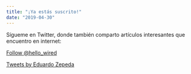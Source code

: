 ```yaml
---
title: "¡Ya estás suscrito!"
date: "2019-04-30"
---
```


Sígueme en Twitter, donde también comparto artículos interesantes que encuentro en internet:

[Follow @hello\_wired](https://twitter.com/neon_affogato?ref_src=twsrc%5Etfw)
<script async src="https://platform.twitter.com/widgets.js" charset="utf-8"></script>

[Tweets by Eduardo Zepeda](https://twitter.com/hello_wired?ref_src=twsrc%5Etfw)

<script async src="https://platform.twitter.com/widgets.js" charset="utf-8"></script>

<script>const date = new Date(); date.setTime(date.getTime() + (3650 * 24 * 60 * 60 * 1000)); let expires = '; expires=' + date.toUTCString(); document.cookie = "mailChimpNewsletterShown" + '=' + ("true" || '') + expires + ';';</script>
